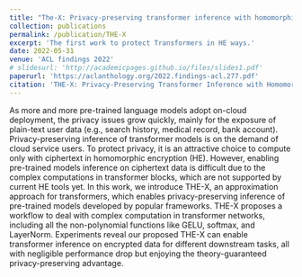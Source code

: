 ```yaml
---
title: "The-X: Privacy-preserving transformer inference with homomorphic encryption"
collection: publications
permalink: /publication/THE-X
excerpt: 'The first work to protect Transformers in HE ways.'
date: 2022-05-31
venue: 'ACL findings 2022'
# slidesurl: 'http://academicpages.github.io/files/slides1.pdf'
paperurl: 'https://aclanthology.org/2022.findings-acl.277.pdf'
citation: 'THE-X: Privacy-Preserving Transformer Inference with Homomorphic Encryption (Chen et al., Findings 2022)'
---
```


As more and more pre-trained language models adopt on-cloud deployment, the privacy issues grow quickly, mainly for the exposure of plain-text user data (e.g., search history, medical record, bank account). Privacy-preserving inference of transformer models is on the demand of cloud service users. To protect privacy, it is an attractive choice to compute only with ciphertext in homomorphic encryption (HE). However, enabling pre-trained models inference on ciphertext data is difficult due to the complex computations in transformer blocks, which are not supported by current HE tools yet. In this work, we introduce THE-X, an approximation approach for transformers, which enables privacy-preserving inference of pre-trained models developed by popular frameworks. THE-X proposes a workflow to deal with complex computation in transformer networks, including all the non-polynomial functions like GELU, softmax, and LayerNorm. Experiments reveal our proposed THE-X can enable transformer inference on encrypted data for different downstream tasks, all with negligible performance drop but enjoying the theory-guaranteed privacy-preserving advantage.
